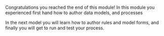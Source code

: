 
Congratulations you reached the end of this module! In this module you experienced first hand how to author data models, and processes

In the next model you will learn how to author rules and model forms, and finally you will get to run and test your process.
